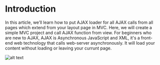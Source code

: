 # Introduction

In this article, we’ll learn how to put AJAX loader for all AJAX calls from all pages which extend from your layout page in MVC. Here, we will create a simple MVC project and call AJAX function from view. For beginners who are new to AJAX, AJAX is Asynchronous JavaScript and XML, it's a front-end web technology that calls web-server asynchronously. It will load your content without loading or leaving your currunt page.


![alt text](https://csharpcorner-mindcrackerinc.netdna-ssl.com/article/how-to-startstop-loader-on-every-ajax-call/Images/Ajax.gif)
